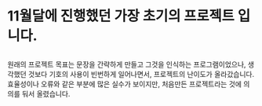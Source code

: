 # 11월달에 진행했던 가장 초기의 프로젝트 입니다.
## 
원래의 프로젝트 목표는 문장을 간략하게 만들고 그것을 인식하는 프로그램이었으나,
생각했던 것보다 기호의 사용이 빈번하게 일어나면서, 프로젝트의 난이도가 올라갔습니다.
효율성이나 오류와 같은 부분에 많은 실수가 보이지만, 처음만든 프로젝트라는 것에 의의를 둬서 올렸습니다.
